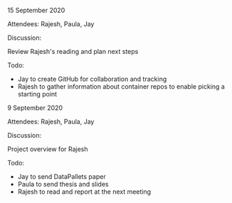 15 September 2020

Attendees: Rajesh, Paula, Jay

Discussion:

Review Rajesh's reading and plan next steps

Todo:

- Jay to create GitHub for collaboration and tracking
- Rajesh to gather information about container repos to enable picking a starting point

9 September 2020

Attendees: Rajesh, Paula, Jay

Discussion:

Project overview for Rajesh

Todo:

- Jay to send DataPallets paper
- Paula to send thesis and slides
- Rajesh to read and report at the next meeting
